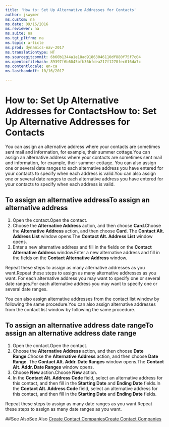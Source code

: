 ```yaml
---
title: 'How to: Set Up Alternative Addresses for Contacts'
author: jswymer
ms.custom: na
ms.date: 09/16/2016
ms.reviewer: na
ms.suite: na
ms.tgt_pltfrm: na
ms.topic: article
ms.prod: dynamics-nav-2017
ms.translationtype: HT
ms.sourcegitcommit: 6b60b1344a1e18ad91863046110df880f75f7c04
ms.openlocfilehash: 89397f6b6045bfb36bfdea217f1278fec016da7c
ms.contentlocale: en-ca
ms.lasthandoff: 10/16/2017

---
```

# <a name="how-to-set-up-alternative-addresses-for-contacts"></a><span data-ttu-id="85006-102">How to: Set Up Alternative Addresses for Contacts</span><span class="sxs-lookup"><span data-stu-id="85006-102">How to: Set Up Alternative Addresses for Contacts</span></span>
<span data-ttu-id="85006-103">You can assign an alternative address where your contacts are sometimes sent mail and information, for example, their summer cottage.</span><span class="sxs-lookup"><span data-stu-id="85006-103">You can assign an alternative address where your contacts are sometimes sent mail and information, for example, their summer cottage.</span></span> <span data-ttu-id="85006-104">You can also assign one or several date ranges to each alternative address you have entered for your contacts to specify when each address is valid.</span><span class="sxs-lookup"><span data-stu-id="85006-104">You can also assign one or several date ranges to each alternative address you have entered for your contacts to specify when each address is valid.</span></span>

## <a name="to-assign-an-alternative-address"></a><span data-ttu-id="85006-105">To assign an alternative address</span><span class="sxs-lookup"><span data-stu-id="85006-105">To assign an alternative address</span></span>
1. <span data-ttu-id="85006-106">Open the contact.</span><span class="sxs-lookup"><span data-stu-id="85006-106">Open the contact.</span></span>
2. <span data-ttu-id="85006-107">Choose the **Alternative Address** action, and then choose **Card**.</span><span class="sxs-lookup"><span data-stu-id="85006-107">Choose the **Alternative Address** action, and then choose **Card**.</span></span> <span data-ttu-id="85006-108">The **Contact Alt. Address List** window opens.</span><span class="sxs-lookup"><span data-stu-id="85006-108">The **Contact Alt. Address List** window opens.</span></span>
3. <span data-ttu-id="85006-109">Enter a new alternative address and fill in the fields on the **Contact Alternative Address** window.</span><span class="sxs-lookup"><span data-stu-id="85006-109">Enter a new alternative address and fill in the fields on the **Contact Alternative Address** window.</span></span>

<span data-ttu-id="85006-110">Repeat these steps to assign as many alternative addresses as you want.</span><span class="sxs-lookup"><span data-stu-id="85006-110">Repeat these steps to assign as many alternative addresses as you want.</span></span> <span data-ttu-id="85006-111">For each alternative address you may want to specify one or several date ranges.</span><span class="sxs-lookup"><span data-stu-id="85006-111">For each alternative address you may want to specify one or several date ranges.</span></span>

<span data-ttu-id="85006-112">You can also assign alternative addresses from the contact list window by following the same procedure.</span><span class="sxs-lookup"><span data-stu-id="85006-112">You can also assign alternative addresses from the contact list window by following the same procedure.</span></span>

## <a name="to-assign-an-alternative-address-date-range"></a><span data-ttu-id="85006-113">To assign an alternative address date range</span><span class="sxs-lookup"><span data-stu-id="85006-113">To assign an alternative address date range</span></span>
1. <span data-ttu-id="85006-114">Open the contact.</span><span class="sxs-lookup"><span data-stu-id="85006-114">Open the contact.</span></span>
2. <span data-ttu-id="85006-115">Choose the **Alternative Address** action, and then choose **Date Range**.</span><span class="sxs-lookup"><span data-stu-id="85006-115">Choose the **Alternative Address** action, and then choose **Date Range**.</span></span> <span data-ttu-id="85006-116">The **Contact Alt. Addr. Date Ranges** window opens.</span><span class="sxs-lookup"><span data-stu-id="85006-116">The **Contact Alt. Addr. Date Ranges** window opens.</span></span>
3. <span data-ttu-id="85006-117">Choose **New** action.</span><span class="sxs-lookup"><span data-stu-id="85006-117">Choose **New** action.</span></span>
4. <span data-ttu-id="85006-118">In the **Contact Alt. Address Code** field, select an alternative address for this contact, and then fill in the **Starting Date** and **Ending Date** fields.</span><span class="sxs-lookup"><span data-stu-id="85006-118">In the **Contact Alt. Address Code** field, select an alternative address for this contact, and then fill in the **Starting Date** and **Ending Date** fields.</span></span>

<span data-ttu-id="85006-119">Repeat these steps to assign as many date ranges as you want.</span><span class="sxs-lookup"><span data-stu-id="85006-119">Repeat these steps to assign as many date ranges as you want.</span></span>

##<a name="see-also"></a><span data-ttu-id="85006-120">See Also</span><span class="sxs-lookup"><span data-stu-id="85006-120">See Also</span></span>
[<span data-ttu-id="85006-121">Create Contact Companies</span><span class="sxs-lookup"><span data-stu-id="85006-121">Create Contact Companies</span></span>](marketing-create-contact-companies.md)

